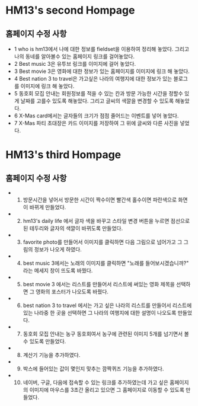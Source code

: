 # HM13's second Hompage
## 홈페이지 수정 사항
- 1 who is hm13에서 나에 대한 정보를 fieldset을 이용하여 정리해 놓았다. 그리고 나의 동네를 알아볼수 있는 홈페이지 링크를 걸어놓았다.
- 2 Best music 3은 유투브 링크를 이미지에 걸어 놓았다.
- 3 Best movie 3은 영화에 대한 정보가 있는 홈페이지를 이미지에 링크 해 놓았다.
- 4 Best nation 3 to travel은 가고싶은 나라의 여행지에 대한 정보가 있는 블로그를 이미지에 링크 해 놓았다.
- 5 동호회 모집 안내는 회원정보를 적을 수 있는 칸과 방문 가능한 시간을 정할수 있게 날짜를 고를수 있도록 해놓았다.
그리고 글씨의 색깔을 변경할 수 있도록 해놓았다.
- 6 X-Mas card에서는 글자들의 크기가 점점 줄어드는 이벤트를 넣어 놓았다.
- 7 X-Mas 파티 초대장은 카드 이미지를 저장하여 그 위에 글씨와 다른 사진을 넣었다.
# HM13's third Hompage
## 홈페이지 수정 사항
- 1. 방문시간을 넣어서 방문한 시간이 짝수이면 빨간색 홀수이면 파란색으로 화면이 바뀌게 만들었다.
- 2. hm13's daily life 에서 글자 색을 바꾸고 스타일 변경 버튼을 누르면 점선으로 된 테두리와 글자의 색깔이 바뀌도록 만들었다.
- 3. favorite photo를 만들어서 이미지를 클릭하면 다음 그림으로 넘어가고 그 그림의 정보가 나오게 하였다.
- 4. best music 3에서는 노래의 이미지를 클릭하면 "노래를 들어보시겠습니까?" 라는 메세지 창이 뜨도록 바꿨다.
- 5. best movie 3 에서는 리스트를 만들어서 리스트에 써있는 영화 제목을 선택하면 그 영화의 포스터가 나오도록 바꿨다.
- 6. best nation 3 to travel 에서는 가고 싶은 나라의 리스트를 만들어서 리스트에 있는 나라중 한 곳을 선택하면 그 나라의 여행지에 대한 설명이 나오도록 만들었다.
- 7. 동호회 모집 안내는 농구 동호회여서 농구에 관련된 이미지 5개를 넘기면서 볼 수 있도록 만들었다.
- 8. 계산기 기능을 추가하였다.
- 9. 박스에 들어있는 값이 몇인지 맞추는 깜짝퀴즈 기능을 추가하였다.
- 10. 네이버, 구글, 다음에 접속할 수 있는 링크를 추가하였는데 가고 싶은 홈페이지의 이미지에 마우스를 3초간 올리고 있으면 그 홈페이지로 이동할 수 있도록 만들었다.  
